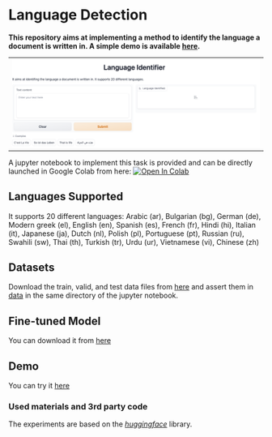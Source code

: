# Language Detection

__This repository aims at implementing a method to identify the language a document is written in. A simple demo is available [here](https://huggingface.co/spaces/dinalzein/LanguageIdentifier).__

<table style="width:100%; table-layout:fixed;">
	<tr>
		<td><img width="100%" src="image/application.png"></td>
	</tr>
</table>

A jupyter notebook to implement this task is provided and can be directly launched in Google Colab from here: <a href="https://colab.research.google.com/github/dinalzein/LanguageDetection/blob/main/language_identification.ipynb" target="_parent"><img src="https://colab.research.google.com/assets/colab-badge.svg" alt="Open In Colab"/></a>

## Languages Supported
It supports 20 different languages:
Arabic (ar), Bulgarian (bg), German (de), Modern greek (el), English (en), Spanish (es), French (fr), Hindi (hi), Italian (it), Japanese (ja), Dutch (nl), Polish (pl), Portuguese (pt), Russian (ru), Swahili (sw), Thai (th), Turkish (tr), Urdu (ur), Vietnamese (vi), Chinese (zh)

## Datasets
Download the train, valid, and test data files from [here](https://huggingface.co/datasets/papluca/language-identification/tree/main) and assert them in [data](./data) in the same directory of the jupyter notebook.


## Fine-tuned Model
You can download it from [here](https://huggingface.co/dinalzein/xlm-roberta-base-finetuned-language-identification)

## Demo
You can try it [here](https://huggingface.co/spaces/dinalzein/LanguageIdentifier)

### Used materials and 3rd party code
The experiments are based on the [*huggingface*](https://github.com/huggingface/transformers) library.
